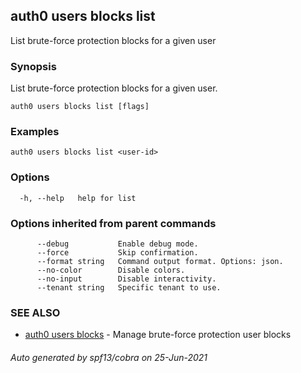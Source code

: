 ## auth0 users blocks list

List brute-force protection blocks for a given user

### Synopsis

List brute-force protection blocks for a given user.

```
auth0 users blocks list [flags]
```

### Examples

```
auth0 users blocks list <user-id>
```

### Options

```
  -h, --help   help for list
```

### Options inherited from parent commands

```
      --debug           Enable debug mode.
      --force           Skip confirmation.
      --format string   Command output format. Options: json.
      --no-color        Disable colors.
      --no-input        Disable interactivity.
      --tenant string   Specific tenant to use.
```

### SEE ALSO

* [auth0 users blocks](auth0_users_blocks.md)	 - Manage brute-force protection user blocks

###### Auto generated by spf13/cobra on 25-Jun-2021
